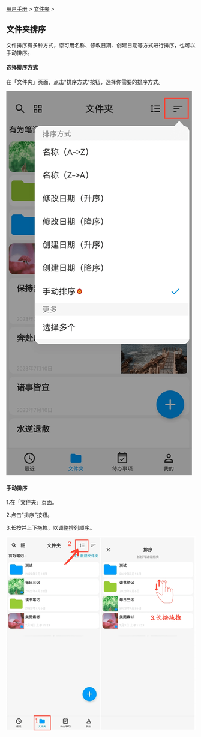 [用户手册](/dragonnest/drawnote/manual) > [文件夹](/dragonnest/drawnote/manual/folder) >

文件夹排序
---
文件排序有多种方式，您可用名称、修改日期、创建日期等方式进行排序，也可以手动排序。

#### 选择排序方式
在「文件夹」页面，点击"排序方式"按钮，选择你需要的排序方式。

![](imgs/sort_folders1.png)

#### 手动排序
1.在「文件夹」页面。

2.点击"排序"按钮。

3.长按并上下拖拽，以调整排列顺序。

![](imgs/sort_folders2.png)